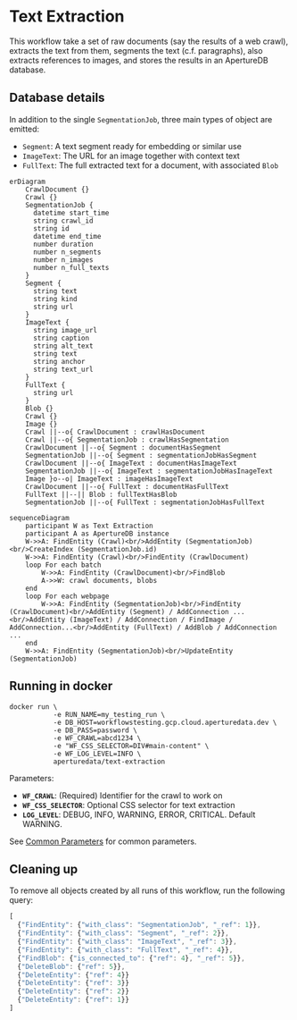 # Text Extraction

This workflow take a set of raw documents (say the results of a web crawl),
extracts the text from them,
segments the text (c.f. paragraphs),
also extracts references to images,
and stores the results in an ApertureDB database.

## Database details

In addition to the single `SegmentationJob`, three main types of object are emitted:
* `Segment`: A text segment ready for embedding or similar use
* `ImageText`: The URL for an image together with context text
* `FullText`: The full extracted text for a document, with associated `Blob`

```mermaid
erDiagram 
    CrawlDocument {}
    Crawl {}
    SegmentationJob {
      datetime start_time
      string crawl_id
      string id
      datetime end_time
      number duration
      number n_segments
      number n_images
      number n_full_texts
    }
    Segment {
      string text
      string kind
      string url
    }
    ImageText {
      string image_url
      string caption
      string alt_text
      string text
      string anchor
      string text_url
    }
    FullText {
      string url
    }
    Blob {}
    Crawl {}
    Image {}
    Crawl ||--o{ CrawlDocument : crawlHasDocument
    Crawl ||--o{ SegmentationJob : crawlHasSegmentation
    CrawlDocument ||--o{ Segment : documentHasSegment
    SegmentationJob ||--o{ Segment : segmentationJobHasSegment
    CrawlDocument ||--o{ ImageText : documentHasImageText
    SegmentationJob ||--o{ ImageText : segmentationJobHasInageText
    Image }o--o| ImageText : imageHasImageText
    CrawlDocument ||--o{ FullText : documentHasFullText
    FullText ||--|| Blob : fullTextHasBlob
    SegmentationJob ||--o{ FullText : segmentationJobHasFullText
```

```mermaid
sequenceDiagram
    participant W as Text Extraction
    participant A as ApertureDB instance
    W->>A: FindEntity (Crawl)<br/>AddEntity (SegmentationJob)<br/>CreateIndex (SegmentationJob.id)
    W->>A: FindEntity (Crawl)<br/>FindEntity (CrawlDocument)
    loop For each batch
        W->>A: FindEntity (CrawlDocument)<br/>FindBlob
        A->>W: crawl documents, blobs
    end
    loop For each webpage
        W->>A: FindEntity (SegmentationJob)<br/>FindEntity (CrawlDocument)<br/>AddEntity (Segment) / AddConnection ...<br/>AddEntity (ImageText) / AddConnection / FindImage / AddConnection...<br/>AddEntity (FullText) / AddBlob / AddConnection ...
    end
    W->>A: FindEntity (SegmentationJob)<br/>UpdateEntity (SegmentationJob)
```


## Running in docker

```
docker run \
           -e RUN_NAME=my_testing_run \
           -e DB_HOST=workflowstesting.gcp.cloud.aperturedata.dev \
           -e DB_PASS=password \
           -e WF_CRAWL=abcd1234 \
           -e "WF_CSS_SELECTOR=DIV#main-content" \
           -e WF_LOG_LEVEL=INFO \
           aperturedata/text-extraction
```

Parameters: 
* **`WF_CRAWL`**: (Required) Identifier for the crawl to work on
* **`WF_CSS_SELECTOR`**: Optional CSS selector for text extraction
* **`LOG_LEVEL`**: DEBUG, INFO, WARNING, ERROR, CRITICAL. Default WARNING.

See [Common Parameters](../../README.md#common-parameters) for common parameters.

## Cleaning up

To remove all objects created by all runs of this workflow, run the following query:

```javascript
[
  {"FindEntity": {"with_class": "SegmentationJob", "_ref": 1}},
  {"FindEntity": {"with_class": "Segment", "_ref": 2}},
  {"FindEntity": {"with_class": "ImageText", "_ref": 3}},
  {"FindEntity": {"with_class": "FullText", "_ref": 4}},
  {"FindBlob": {"is_connected_to": {"ref": 4}, "_ref": 5}},
  {"DeleteBlob": {"ref": 5}},
  {"DeleteEntity": {"ref": 4}}
  {"DeleteEntity": {"ref": 3}}
  {"DeleteEntity": {"ref": 2}}
  {"DeleteEntity": {"ref": 1}}
]
```


